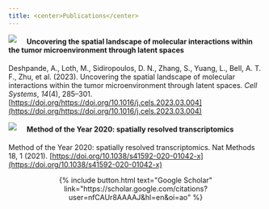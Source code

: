 ```yaml
---
title: <center>Publications</center>
---
```


<img src="/fertiglab/images/cell-systems-cover.jpg" align="left" style="margin: 0px 20px 0px 0px;"/>

#### Uncovering the spatial landscape of molecular interactions within the tumor microenvironment through latent spaces

Deshpande, A., Loth, M., Sidiropoulos, D. N., Zhang, S., Yuang, L., Bell, A. T. F., Zhu, et al. (2023). Uncovering the spatial landscape of molecular interactions within the tumor microenvironment through latent spaces. *Cell Systems*, *14*(4), 285–301. [https://doi.org/https://doi.org/10.1016/j.cels.2023.03.004](https://doi.org/https://doi.org/10.1016/j.cels.2023.03.004)

<img src="/fertiglab/images/nature-methods-cover.png" align="left" style="margin: 0px 20px 0px 0px;"/>

#### Method of the Year 2020: spatially resolved transcriptomics

Method of the Year 2020: spatially resolved transcriptomics. Nat Methods 18, 1 (2021). [https://doi.org/10.1038/s41592-020-01042-x](https://doi.org/10.1038/s41592-020-01042-x)

<center>{% include button.html text="Google Scholar" link="https://scholar.google.com/citations?user=nfCAUr8AAAAJ&hl=en&oi=ao" %}</center>
